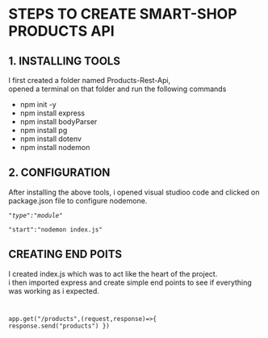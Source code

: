 # STEPS TO CREATE SMART-SHOP PRODUCTS API  
## 1. INSTALLING TOOLS  
I first created a folder named Products-Rest-Api,  
opened a terminal on that folder and run the following commands 
- npm init -y 
- npm install express  
- npm install bodyParser  
- npm install pg
- npm install dotenv
- npm install nodemon  
## 2. CONFIGURATION
After installing the above tools, i opened visual studioo code and clicked on package.json file to configure nodemone.

<code>*"type":"module"*  
"start":"nodemon index.js"
</code>  
## CREATING END POITS  
 I created index.js which was to act like the heart of the project.  
 i then imported express and create simple end points to see if everything was working as i expected.  
 <code> 
 
 app.get("/products",(request,response)=>{
response.send("products")
 })
 
 </code>



